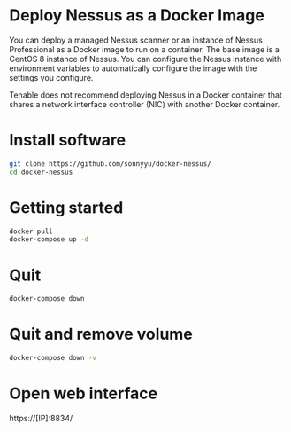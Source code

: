 # Deploy Nessus as a Docker Image
You can deploy a managed Nessus scanner or an instance of Nessus Professional as a Docker image to run on a container. The base image is a CentOS 8 instance of Nessus. You can configure the Nessus instance with environment variables to automatically configure the image with the settings you configure.

Tenable does not recommend deploying Nessus in a Docker container that shares a network interface controller (NIC) with another Docker container.

# Install software
```bash
git clone https://github.com/sonnyyu/docker-nessus/
cd docker-nessus
```
# Getting started
```bash
docker pull 
docker-compose up -d
```
# Quit 
```bash
docker-compose down 
```
# Quit and remove volume 
```bash
docker-compose down -v
```

# Open web interface
https://[IP]:8834/
